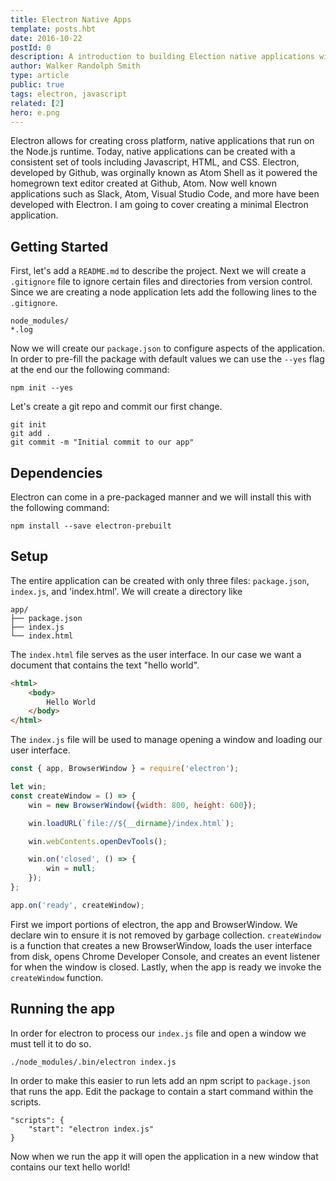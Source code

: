 ```yaml
---
title: Electron Native Apps
template: posts.hbt
date: 2016-10-22
postId: 0
description: A introduction to building Election native applications with JavaScript
author: Walker Randolph Smith
type: article
public: true
tags: electron, javascript
related: [2]
hero: e.png
---
```


Electron allows for creating cross platform, native applications that run on the Node.js runtime.
Today, native applications can be created with a consistent set of tools including Javascript, HTML, and CSS.
Electron, developed by Github, was orginally known as Atom Shell as it powered the homegrown text editor created at Github, Atom.
Now well known applications such as Slack, Atom, Visual Studio Code, and more have been developed with Electron.
I am going to cover creating a minimal Electron application.

## Getting Started
First, let's add a `README.md` to describe the project. Next we will create a `.gitignore` file to ignore certain
files and directories from version control. Since we are creating a node application lets add the following lines to
the `.gitignore`.

```
node_modules/
*.log
```


Now we will create our `package.json` to configure aspects of the application. In order to pre-fill the package with default
values we can use the `--yes` flag at the end our the following command:

```
npm init --yes
```

Let's create a git repo and commit our first change.
```
git init
git add .
git commit -m "Initial commit to our app"
```

## Dependencies
Electron can come in a pre-packaged manner and we will install this with the following command:
```
npm install --save electron-prebuilt
```

## Setup

The entire application can be created with only three files: `package.json`, `index.js`, and 'index.html'.
We will create a directory like
```
app/
├── package.json
├── index.js
└── index.html
```
The `index.html` file serves as the user interface. In our case we want a document that contains the text "hello world".

```html
<html>
    <body>
        Hello World
    </body>
</html>
```

The `index.js` file will be used to manage opening a window and loading our user interface.

```js
const { app, BrowserWindow } = require('electron');

let win;
const createWindow = () => {
    win = new BrowserWindow({width: 800, height: 600});

    win.loadURL(`file://${__dirname}/index.html`);

    win.webContents.openDevTools();

    win.on('closed', () => {
        win = null;
    });
};

app.on('ready', createWindow);
```

First we import portions of electron, the app and BrowserWindow. We declare win to ensure it is not removed
by garbage collection. `createWindow` is a function that creates a new BrowserWindow, loads the user interface from disk,
opens Chrome Developer Console, and creates an event listener for when the window is closed. Lastly,
when the app is ready we invoke the `createWindow` function.

## Running the app
In order for electron to process our `index.js` file and open a window we must tell it to do so.
```
./node_modules/.bin/electron index.js
```

In order to make this easier to run lets add an npm script to `package.json` that runs the app.
Edit the package to contain a start command within the scripts.
```
"scripts": {
    "start": "electron index.js"
}
```

Now when we run the app it will open the application in a new window that contains our text hello world!
